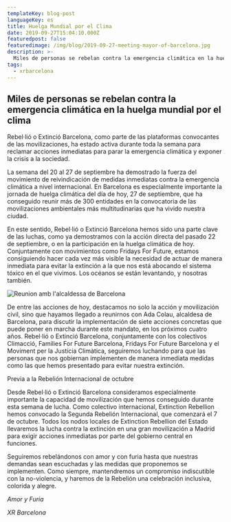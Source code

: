 ```yaml
---
templateKey: blog-post
languageKey: es
title: Huelga Mundial por el Clima
date: 2019-09-27T15:04:10.000Z
featuredpost: false
featuredimage: /img/blog/2019-09-27-meeting-mayor-of-barcelona.jpg
description: >-
  Miles de personas se rebelan contra la emergencia climática en la huelga mundial por el clima
tags:
  - xrbarcelona
---
```


## Miles de personas se rebelan contra la emergencia climática en la huelga mundial por el clima

Rebel·lió o Extinció Barcelona, como parte de las plataformas convocantes de las movilizaciones, ha estado activa durante toda la semana para reclamar acciones inmediatas para parar la emergencia climática y exponer la crisis a la sociedad.

La semana del 20 al 27 de septiembre ha demostrado la fuerza del movimiento de reivindicación de medidas inmediatas contra la emergencia climática a nivel internacional. En Barcelona es especialmente importante la jornada de huelga climática del día de hoy, 27 de septiembre, que ha conseguido reunir más de 300 entidades en la convocatoria de las movilizaciones ambientales más multitudinarias que ha vivido nuestra ciudad.

En este sentido, Rebel·lió o Extinció Barcelona hemos sido una parte clave de las luchas, como ya demostramos con la acción directa del pasado 22 de septiembre, o en la participación en la huelga climática de hoy. Conjuntamente con movimientos como Fridays For Future, estamos consiguiendo hacer cada vez más visible la necesidad de actuar de manera inmediata para evitar la extinción a la que nos está abocando el sistema tóxico en el que vivimos. Los océanos se están levantando, y
nosotras también.

![Reunion amb l'alcaldessa de Barcelona](/img/blog/2019-09-27-meeting-mayor-of-barcelona.jpg)

De entre las acciones de hoy, destacamos no solo la acción y movilización civil, sino que hayamos llegado a reunirnos con Ada Colau, alcaldesa de Barcelona, para discutir la implementación de siete acciones concretas que puede poner en marcha durante este mandato, en los próximos cuatro años. Rebel·lió o Extinció Barcelona, conjuntamente con los colectivos Climacció, Families For Future Barcelona, Fridays For Future Barcelona y el Moviment per la Justícia Climàtica, seguiremos luchando para que las personas que nos gobiernan implementen de manera inmediata medidas como las que hemos presentado para evitar nuestra extinción.

Previa a la Rebelión Internacional de octubre 

Desde Rebel·lió o Extinció Barcelona consideramos especialmente importante la capacidad de movilización que hemos conseguido durante esta semana de lucha. Como colectivo internacional, Extinction Rebellion hemos convocado la Segunda Rebelión Internacional, que comenzará el 7 de octubre. Todos los nodos locales de Extinction Rebellion del Estado llevaremos la lucha contra la extinción en una gran movilización a Madrid para exigir acciones inmediatas por parte del gobierno central en funciones.

Seguiremos rebelándonos con amor y con furia hasta que nuestras demandas sean escuchadas y las medidas que proponemos se implementen. Como siempre, mantendremos un compromiso indiscutible con la no-violencia, y haremos de la Rebelión una celebración inclusiva, colorida y alegre.

*Amor y Furia*

*XR Barcelona*
